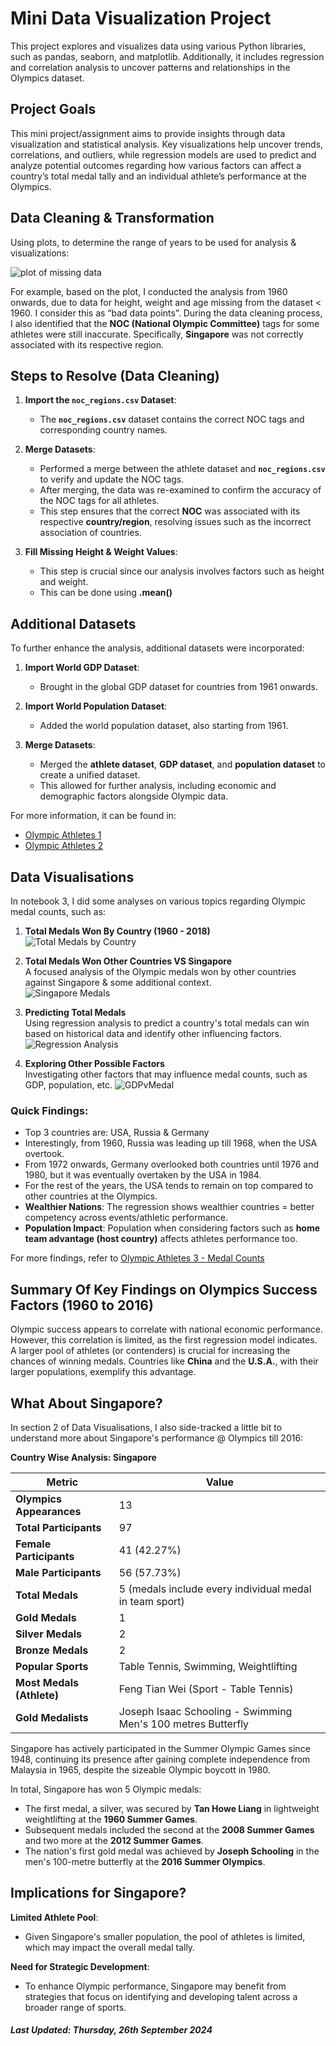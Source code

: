 # Mini Data Visualization Project
This project explores and visualizes data using various Python libraries, such as pandas, seaborn, and matplotlib. Additionally, it includes regression and correlation analysis to uncover patterns and relationships in the Olympics dataset.

## Project Goals 
This mini project/assignment aims to provide insights through data visualization and statistical analysis. Key visualizations help uncover trends, correlations, and outliers, while regression models are used to predict and analyze potential outcomes regarding how various factors can affect a country’s total medal tally and an individual athlete’s performance at the Olympics.

## Data Cleaning & Transformation
Using plots, to determine the range of years to be used for analysis & visualizations:

![plot of missing data](https://raw.githubusercontent.com/splatpugs/ntu-dsai-past/refs/heads/main/Pictures/plot1.png)
 
For example, based on the plot, I conducted the analysis from 1960 onwards, due to data for height, weight and age missing from the dataset < 1960. I consider this as “bad data points”. During the data cleaning process, I also identified that the **NOC (National Olympic Committee)** tags for some athletes were still inaccurate. Specifically, **Singapore** was not correctly associated with its respective region.

## Steps to Resolve (Data Cleaning)
1. **Import the `noc_regions.csv` Dataset**:
   - The **`noc_regions.csv`** dataset contains the correct NOC tags and corresponding country names.
     
2. **Merge Datasets**:
   - Performed a merge between the athlete dataset and **`noc_regions.csv`** to verify and update the NOC tags.
   - After merging, the data was re-examined to confirm the accuracy of the NOC tags for all athletes.
   - This step ensures that the correct **NOC** was associated with its respective **country/region**, resolving issues such as the incorrect association of countries.

3. **Fill Missing Height & Weight Values**:
   - This step is crucial since our analysis involves factors such as height and weight.
   - This can be done using **.mean()**

## Additional Datasets
To further enhance the analysis, additional datasets were incorporated:

1. **Import World GDP Dataset**:
   - Brought in the global GDP dataset for countries from 1961 onwards.

2. **Import World Population Dataset**:
   - Added the world population dataset, also starting from 1961.

3. **Merge Datasets**:
   - Merged the **athlete dataset**, **GDP dataset**, and **population dataset** to create a unified dataset.
   - This allowed for further analysis, including economic and demographic factors alongside Olympic data.

 For more information, it can be found in:
 * [Olympic Athletes 1](https://github.com/splatpugs/ntu-dsai-past/blob/main/Olympic%20Athletes%201.ipynb)
 * [Olympic Athletes 2](https://github.com/splatpugs/ntu-dsai-past/blob/main/Olympic%20Athletes%202.ipynb)

## Data Visualisations
In notebook 3, I did some analyses on various topics regarding Olympic medal counts, such as:

1. **Total Medals Won By Country (1960 - 2018)**  
   ![Total Medals by Country](https://raw.githubusercontent.com/splatpugs/ntu-dsai-past/refs/heads/main/Pictures/medalsforeachcountry.png)
   
3. **Total Medals Won Other Countries VS Singapore**  
   A focused analysis of the Olympic medals won by other countries against Singapore & some additional context.  
   ![Singapore Medals](https://raw.githubusercontent.com/splatpugs/ntu-dsai-past/refs/heads/main/Pictures/bubbleplotformedals.png)
   
4. **Predicting Total Medals**  
   Using regression analysis to predict a country's total medals can win based on historical data and identify other influencing factors.  
   ![Regression Analysis](https://raw.githubusercontent.com/splatpugs/ntu-dsai-past/refs/heads/main/Pictures/regressionanalysis.png)
   
5. **Exploring Other Possible Factors**  
   Investigating other factors that may influence medal counts, such as GDP, population, etc.
   ![GDPvMedal](https://raw.githubusercontent.com/splatpugs/ntu-dsai-past/refs/heads/main/Pictures/gdpvmedalcorrelation.png)

### Quick Findings:

* Top 3 countries are: USA, Russia & Germany
* Interestingly, from 1960, Russia was leading up till 1968, when the USA overtook.
* From 1972 onwards, Germany overlooked both countries until 1976 and 1980, but it was eventually overtaken by the USA in 1984. 
* For the rest of the years, the USA tends to remain on top compared to other countries at the Olympics.
* **Wealthier Nations**: The regression shows wealthier countries = better competency across events/athletic performance.
* **Population Impact**: Population when considering factors such as **home team advantage (host country)** affects athletes performance too.

For more findings, refer to [Olympic Athletes 3 - Medal Counts](https://github.com/splatpugs/ntu-dsai-past/blob/main/Olympic%20Athletes%203%20-%20Medal%20Counts.ipynb)

## Summary Of Key Findings on Olympics Success Factors (1960 to 2016)

Olympic success appears to correlate with national economic performance. However, this correlation is limited, as the first regression model indicates. A larger pool of athletes (or contenders) is crucial for increasing the chances of winning medals. Countries like **China** and the **U.S.A.**, with their larger populations, exemplify this advantage.

## What About Singapore?
In section 2 of Data Visualisations, I also side-tracked a little bit to understand more about Singapore's performance @ Olympics till 2016:

**Country Wise Analysis: Singapore**

| Metric                              | Value                                      |
|-------------------------------------|--------------------------------------------|
| **Olympics Appearances**            | 13                                         |
| **Total Participants**              | 97                                         |
| **Female Participants**             | 41 (42.27%)                               |
| **Male Participants**               | 56 (57.73%)                               |
| **Total Medals**                    | 5 (medals include every individual medal in team sport) |
| **Gold Medals**                     | 1                                          |
| **Silver Medals**                   | 2                                          |
| **Bronze Medals**                   | 2                                          |
| **Popular Sports**                  | Table Tennis, Swimming, Weightlifting     |
| **Most Medals (Athlete)**           | Feng Tian Wei (Sport - Table Tennis)     |
| **Gold Medalists**                  | Joseph Isaac Schooling - Swimming Men's 100 metres Butterfly |

Singapore has actively participated in the Summer Olympic Games since 1948, continuing its presence after gaining complete independence from Malaysia in 1965, despite the sizeable Olympic boycott in 1980. 

In total, Singapore has won 5 Olympic medals:
- The first medal, a silver, was secured by **Tan Howe Liang** in lightweight weightlifting at the **1960 Summer Games**.
- Subsequent medals included the second at the **2008 Summer Games** and two more at the **2012 Summer Games**.
- The nation's first gold medal was achieved by **Joseph Schooling** in the men's 100-metre butterfly at the **2016 Summer Olympics**.

## Implications for Singapore?

**Limited Athlete Pool**:
- Given Singapore's smaller population, the pool of athletes is limited, which may impact the overall medal tally.
  
**Need for Strategic Development**:
- To enhance Olympic performance, Singapore may benefit from strategies that focus on identifying and developing talent across a broader range of sports.

##### Last Updated: Thursday, 26th September 2024
